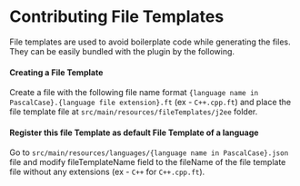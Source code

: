 # Contributing File Templates

File templates are used to avoid boilerplate code while generating the files. They can be easily bundled with the plugin
by the following.

#### Creating a File Template

Create a file with the following file name format
```{language name in PascalCase}.{language file extension}.ft``` (ex - ```C++.cpp.ft```) and place the file template
file at ```src/main/resources/fileTemplates/j2ee``` folder.

#### Register this file Template as default File Template of a language

Go to ```src/main/resources/languages/{language name in PascalCase}.json``` file and modify fileTemplateName field to
the fileName of the file template file without any extensions (ex - ```C++``` for ```C++.cpp.ft```).